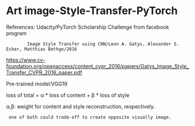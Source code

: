 # Art image-Style-Transfer-PyTorch

References: Udacity/PyTorch Scholarship Challenge from facebook program

            Image Style Transfer using CNN/Leon A. Gatys, Alexander S. Ecker, Matthias Bethge/2016
            
https://www.cv-foundation.org/openaccess/content_cvpr_2016/papers/Gatys_Image_Style_Transfer_CVPR_2016_paper.pdf

Pre-trained model:VGG19

loss of total = α * loss of content + β * loss of style

α,β: weight for content and style reconstruction, respectively. 

     one of both could trade-off to create opposite visually image. 
     
